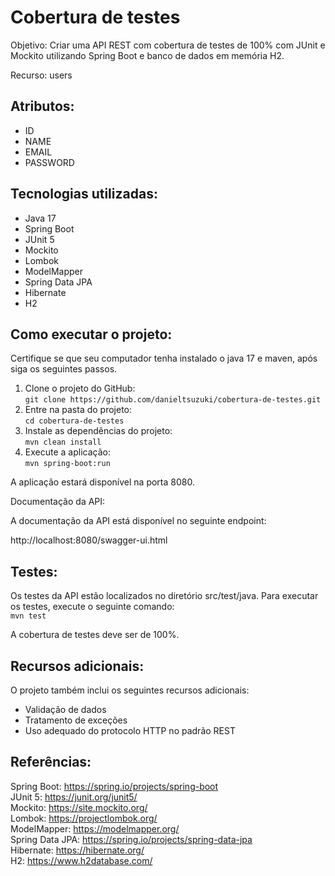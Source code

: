 <h1>Cobertura de testes</h1>

Objetivo: Criar uma API REST com cobertura de testes de 100% com JUnit e Mockito utilizando Spring Boot e banco de dados em memória H2.

Recurso: users

<h2>Atributos:</h2>

- ID
- NAME
- EMAIL
- PASSWORD

<h2>Tecnologias utilizadas:</h2>

- Java 17 
- Spring Boot 
- JUnit 5 
- Mockito 
- Lombok 
- ModelMapper 
- Spring Data JPA 
- Hibernate 
- H2 

<h2>Como executar o projeto:</h2>

Certifique se que seu computador tenha instalado o java 17 e maven, após siga os seguintes passos.

1. Clone o projeto do GitHub:<br>```git clone https://github.com/danieltsuzuki/cobertura-de-testes.git```
2. Entre na pasta do projeto:<br>```cd cobertura-de-testes```
3. Instale as dependências do projeto:<br>```mvn clean install```
4. Execute a aplicação:<br>```mvn spring-boot:run```

A aplicação estará disponível na porta 8080. 

Documentação da API:

A documentação da API está disponível no seguinte endpoint:

http://localhost:8080/swagger-ui.html

<h2>Testes:</h2>

Os testes da API estão localizados no diretório src/test/java. Para executar os testes, execute o seguinte comando:<br>```mvn test```

A cobertura de testes deve ser de 100%.

<h2>Recursos adicionais:</h2>

O projeto também inclui os seguintes recursos adicionais:

- Validação de dados
- Tratamento de exceções
- Uso adequado do protocolo HTTP no padrão REST

<h2>Referências:</h2>

Spring Boot: https://spring.io/projects/spring-boot<br>
JUnit 5: https://junit.org/junit5/<br>
Mockito: https://site.mockito.org/<br>
Lombok: https://projectlombok.org/<br>
ModelMapper: https://modelmapper.org/<br>
Spring Data JPA: https://spring.io/projects/spring-data-jpa<br>
Hibernate: https://hibernate.org/<br>
H2: https://www.h2database.com/<br>
